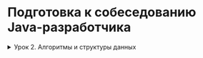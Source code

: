 # Подготовка к собеседованию Java-разработчика

<details>
<summary>Урок 2. Алгоритмы и структуры данных</summary>

1. Реализовать основные методы связанного списка.  
   **Решение (DoublyLinkedList):**  
   Интерфейс DoublyLinkedList и его реализация DoublyLinkedListImpl; 
   демонстрация работы - DemoAppDoublyLinkedList; 
   результат вывода в консоль - DemoAppDoublyLinkedList.txt 


2. Реализовать основные методы ArrayList.  
   **Решение (ArrayList):**  
   Интерфейс CustomArrayList и его реализация ArrayListImpl;
   тестирование - DemoAppArrayList; результат вывода в консоль - DemoAppArrayList.txt


3. Инверсировать односвязный LinkedList без создания дополнительных структур данных (массивов или списков/стэков)  
   **Решение (ReverseLinkedList)**  
   Интерфейс LinkedList, реализация LinkedListImpl; указатель на текущую позицию -
   current, указатель на предыдущий элемент - previous, проходим циклом по всем 
   элементам, начиная с головы, и перебрасываем ссылки со следующего элемента на
   предыдущий.
</details>
